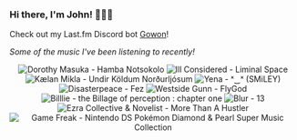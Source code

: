 ### Hi there, I'm John! 🏄🏻‍♂️

Check out my Last.fm Discord bot [Gowon](http://gowon.ca)!

_Some of the music I've been listening to recently!_


<!-- lastfm -->
<p align="center"><img src="https://lastfm.freetls.fastly.net/i/u/64s/f99efcd86c46a8d14f3903e9b2f4a342.jpg" title="Dorothy Masuka - Hamba Notsokolo"> <img src="https://lastfm.freetls.fastly.net/i/u/64s/e128e76eb7a6efd60aa26055a2ba34ec.jpg" title="Ill Considered - Liminal Space"> <img src="https://lastfm.freetls.fastly.net/i/u/64s/1a8c9dcddf6c04e96f7f93683f5cc51a.jpg" title="Kælan Mikla - Undir Köldum Norðurljósum"> <img src="https://lastfm.freetls.fastly.net/i/u/64s/d953e475498170491ae8de9529c9a668.jpg" title="Yena - ˣ‿ˣ (SMiLEY)"> <img src="https://lastfm.freetls.fastly.net/i/u/64s/7a6567bb28924ee18ca7f8234db5d92c.png" title="Disasterpeace - Fez"> <img src="https://lastfm.freetls.fastly.net/i/u/64s/05efd42ce2634022beaf3375dacbb424.jpg" title="Westside Gunn - FlyGod"> <img src="https://lastfm.freetls.fastly.net/i/u/64s/08db132f06ee21b4976a29c8e5a9d2e1.jpg" title="Billlie - the Billage of perception : chapter one"> <img src="https://lastfm.freetls.fastly.net/i/u/64s/66c7fd2d2b6b4fb085b319eac325f73d.png" title="Blur - 13"> <img src="https://lastfm.freetls.fastly.net/i/u/64s/7311305e6b1c7d60d66c4ba6f76b7e73.jpg" title="Ezra Collective & Novelist - More Than A Hustler"> <img src="https://lastfm.freetls.fastly.net/i/u/64s/960e7faf43f6b3260bba915975671dfa.png" title="Game Freak - Nintendo DS Pokémon Diamond & Pearl Super Music Collection"> </p>
